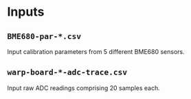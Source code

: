 # Inputs

## `BME680-par-*.csv`
Input calibration parameters from 5 different BME680 sensors.

## `warp-board-*-adc-trace.csv`
Input raw ADC readings comprising 20 samples each.
